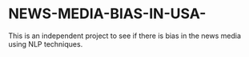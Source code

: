 # NEWS-MEDIA-BIAS-IN-USA-
This is an independent project to see if there is bias in the news media using NLP techniques.

